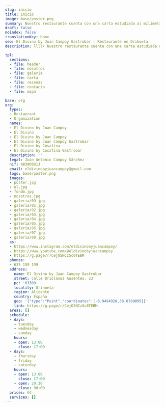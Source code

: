 ```yaml
---
slug: inicio
title: Inicio
image: base/poster.png
summary: Nuestro restaurante cuenta con una carta estudiada al milímetro para sacar todo el potencial de cada producto que utilizamos. ¡Prueba y repetirás!
draft: false
noindex: false
translationKey: home
seo: El Divino by Juan Campoy Gastrobar - Restaurante en Orihuela
description: llll➤ Nuestro restaurante cuenta con una carta estudiada al milímetro para sacar todo el potencial de cada producto que utilizamos ✅ ¡Prueba y repetirás!

tpl:
  sections:
  - file: header
  - file: nosotros
  - file: galeria
  - file: carta
  - file: resenas
  - file: contacto
  - file: mapa

base: org
org:
  types:
  - Restaurant
  - Organization
  names:
  - El Divino by Juan Campoy
  - El Divino
  - El Divino by Juan Campoy
  - El Divino by Juan Campoy Gastrobar
  - El Divino by Cosafina
  - El Divino by Cosafina Gastrobar
  description: ''
  legal: Juan Antonio Campoy Sánchez
  nif: 48390081J
  email: eldivinobyjuancampoy@gmail.com
  logo: base/poster.png
  images:
  - poster.jpg
  - el.jpg
  - fondo.jpg
  - nosotros.jpg
  - galeria/09.jpg
  - galeria/01.jpg
  - galeria/02.jpg
  - galeria/03.jpg
  - galeria/04.jpg
  - galeria/05.jpg
  - galeria/06.jpg
  - galeria/07.jpg
  - galeria/08.jpg
  as:
  - https://www.instagram.com/eldivinobyjuancampoy/
  - https://www.youtube.com/@eldivinobyjuancampoy
  - https://g.page/r/CejOSNCzSc0TEBM
  phones:
  - 635 159 199
  address:
    name: El Divino by Juan Campoy Gastrobar
    street: Calle Oriolanos Ausentes, 23
    pc: '03300'
    locality: Orihuela
    region: Alicante
    country: España
    geo: '{"type":"Point","coordinates":[-0.9494926,38.0769095]}'
    link: https://g.page/r/CejOSNCzSc0TEBM
  areas: []
  schedule:
  - days:
    - tuesday
    - wednesday
    - sunday
    hours:
    - open: 13:00
      close: 17:00
  - days:
    - thursday
    - friday
    - saturday
    hours:
    - open: 13:00
      close: 17:00
    - open: 20:30
      close: 00:00
  prices: €€
  services: []
---
```

